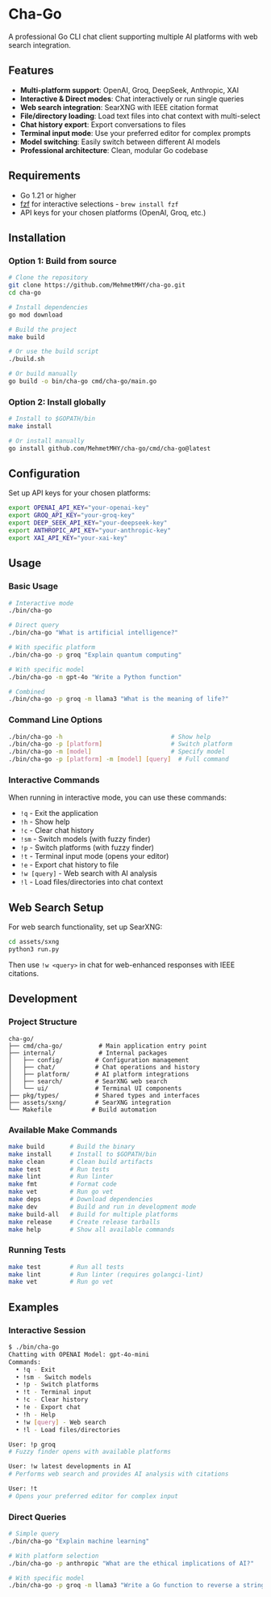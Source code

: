 # Cha-Go

A professional Go CLI chat client supporting multiple AI platforms with web search integration.

## Features

- **Multi-platform support**: OpenAI, Groq, DeepSeek, Anthropic, XAI
- **Interactive & Direct modes**: Chat interactively or run single queries
- **Web search integration**: SearXNG with IEEE citation format
- **File/directory loading**: Load text files into chat context with multi-select
- **Chat history export**: Export conversations to files
- **Terminal input mode**: Use your preferred editor for complex prompts
- **Model switching**: Easily switch between different AI models
- **Professional architecture**: Clean, modular Go codebase

## Requirements

- Go 1.21 or higher
- [fzf](https://github.com/junegunn/fzf) for interactive selections - `brew install fzf`
- API keys for your chosen platforms (OpenAI, Groq, etc.)

## Installation

### Option 1: Build from source

```bash
# Clone the repository
git clone https://github.com/MehmetMHY/cha-go.git
cd cha-go

# Install dependencies
go mod download

# Build the project
make build

# Or use the build script
./build.sh

# Or build manually
go build -o bin/cha-go cmd/cha-go/main.go
```

### Option 2: Install globally

```bash
# Install to $GOPATH/bin
make install

# Or install manually
go install github.com/MehmetMHY/cha-go/cmd/cha-go@latest
```

## Configuration

Set up API keys for your chosen platforms:

```bash
export OPENAI_API_KEY="your-openai-key"
export GROQ_API_KEY="your-groq-key"
export DEEP_SEEK_API_KEY="your-deepseek-key"
export ANTHROPIC_API_KEY="your-anthropic-key"
export XAI_API_KEY="your-xai-key"
```

## Usage

### Basic Usage

```bash
# Interactive mode
./bin/cha-go

# Direct query
./bin/cha-go "What is artificial intelligence?"

# With specific platform
./bin/cha-go -p groq "Explain quantum computing"

# With specific model
./bin/cha-go -m gpt-4o "Write a Python function"

# Combined
./bin/cha-go -p groq -m llama3 "What is the meaning of life?"
```

### Command Line Options

```bash
./bin/cha-go -h                              # Show help
./bin/cha-go -p [platform]                   # Switch platform
./bin/cha-go -m [model]                      # Specify model
./bin/cha-go -p [platform] -m [model] [query]  # Full command
```

### Interactive Commands

When running in interactive mode, you can use these commands:

- `!q` - Exit the application
- `!h` - Show help
- `!c` - Clear chat history
- `!sm` - Switch models (with fuzzy finder)
- `!p` - Switch platforms (with fuzzy finder)
- `!t` - Terminal input mode (opens your editor)
- `!e` - Export chat history to file
- `!w [query]` - Web search with AI analysis
- `!l` - Load files/directories into chat context

## Web Search Setup

For web search functionality, set up SearXNG:

```bash
cd assets/sxng
python3 run.py
```

Then use `!w <query>` in chat for web-enhanced responses with IEEE citations.

## Development

### Project Structure

```
cha-go/
├── cmd/cha-go/          # Main application entry point
├── internal/            # Internal packages
│   ├── config/         # Configuration management
│   ├── chat/           # Chat operations and history
│   ├── platform/       # AI platform integrations
│   ├── search/         # SearXNG web search
│   └── ui/             # Terminal UI components
├── pkg/types/          # Shared types and interfaces
├── assets/sxng/        # SearXNG integration
└── Makefile           # Build automation
```

### Available Make Commands

```bash
make build       # Build the binary
make install     # Install to $GOPATH/bin
make clean       # Clean build artifacts
make test        # Run tests
make lint        # Run linter
make fmt         # Format code
make vet         # Run go vet
make deps        # Download dependencies
make dev         # Build and run in development mode
make build-all   # Build for multiple platforms
make release     # Create release tarballs
make help        # Show all available commands
```

### Running Tests

```bash
make test        # Run all tests
make lint        # Run linter (requires golangci-lint)
make vet         # Run go vet
```

## Examples

### Interactive Session

```bash
$ ./bin/cha-go
Chatting with OPENAI Model: gpt-4o-mini
Commands:
  • !q - Exit
  • !sm - Switch models
  • !p - Switch platforms
  • !t - Terminal input
  • !c - Clear history
  • !e - Export chat
  • !h - Help
  • !w [query] - Web search
  • !l - Load files/directories

User: !p groq
# Fuzzy finder opens with available platforms

User: !w latest developments in AI
# Performs web search and provides AI analysis with citations

User: !t
# Opens your preferred editor for complex input
```

### Direct Queries

```bash
# Simple query
./bin/cha-go "Explain machine learning"

# With platform selection
./bin/cha-go -p anthropic "What are the ethical implications of AI?"

# With specific model
./bin/cha-go -p groq -m llama3 "Write a Go function to reverse a string"
```

